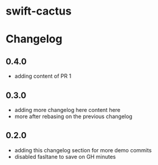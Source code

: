 # swift-cactus

# Changelog

## 0.4.0

- adding content of PR 1

## 0.3.0

- adding more changelog here content here
- more after rebasing on the previous changelog

## 0.2.0

- adding this changelog section for more demo commits
- disabled fasltane to save on GH minutes
